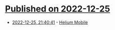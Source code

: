 # [Published on 2022-12-25](index.md)

* [2022-12-25, 21:40:41](https://news.ycombinator.com/item?id=34131655) - [Helium Mobile](https://hellohelium.com/#plans)
